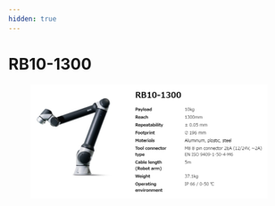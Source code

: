 ```yaml
---
hidden: true
---
```


# RB10-1300

<figure><img src="./img/section2.2.3.rb10.jpg" alt=""><figcaption></figcaption></figure>
